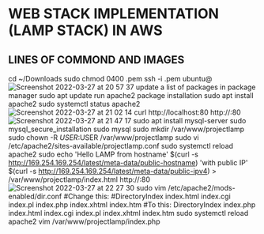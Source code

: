 # WEB STACK IMPLEMENTATION (LAMP STACK) IN AWS
## LINES OF COMMOND AND IMAGES
cd ~/Downloads
sudo chmod 0400 <private-key-name>.pem
ssh -i <private-key-name>.pem ubuntu@<Public-IP-addres>
![Screenshot 2022-03-27 at 20 57 37](https://user-images.githubusercontent.com/96737660/160538879-e770e4b6-965c-4a90-8e32-b26cb2c1a0cb.png)
update a list of packages in package manager sudo apt update
run apache2 package installation sudo apt install apache2 
sudo systemctl status apache2
![Screenshot 2022-03-27 at 21 02 14](https://user-images.githubusercontent.com/96737660/160539425-3823e419-58c7-4abb-bb31-5c401d5d9d4b.png)
curl http://localhost:80
  http://<Public-IP-Address>:80
![Screenshot 2022-03-27 at 21 47 17](https://user-images.githubusercontent.com/96737660/160539735-ac9a9e67-08ce-4dca-bf3e-b97fd1f9a171.png)
sudo apt install mysql-server
sudo mysql_secure_installation
sudo mysql
sudo mkdir /var/www/projectlamp
sudo chown -R $USER:$USER /var/www/projectlamp
sudo vi /etc/apache2/sites-available/projectlamp.conf
sudo systemctl reload apache2
sudo echo 'Hello LAMP from hostname' $(curl -s http://169.254.169.254/latest/meta-data/public-hostname) 'with public IP' $(curl -s http://169.254.169.254/latest/meta-data/public-ipv4) > /var/www/projectlamp/index.html
http://<Public-IP-Address>:80
![Screenshot 2022-03-27 at 22 27 30](https://user-images.githubusercontent.com/96737660/160541200-e5cdf055-8957-4f90-ab58-ff59d043d970.png)
sudo vim /etc/apache2/mods-enabled/dir.conf
  <IfModule mod_dir.c>
        #Change this:
        #DirectoryIndex index.html index.cgi index.pl index.php index.xhtml index.htm
        #To this:
        DirectoryIndex index.php index.html index.cgi index.pl index.xhtml index.htm
</IfModule>
sudo systemctl reload apache2
vim /var/www/projectlamp/index.php
  <?php
phpinfo();
![Screenshot 2022-03-28 at 18 18 24](https://user-images.githubusercontent.com/96737660/160541779-50fc6bdb-dd2f-45f0-95f1-26b6f708c0d7.png)
sudo rm /var/www/projectlamp/index.php
